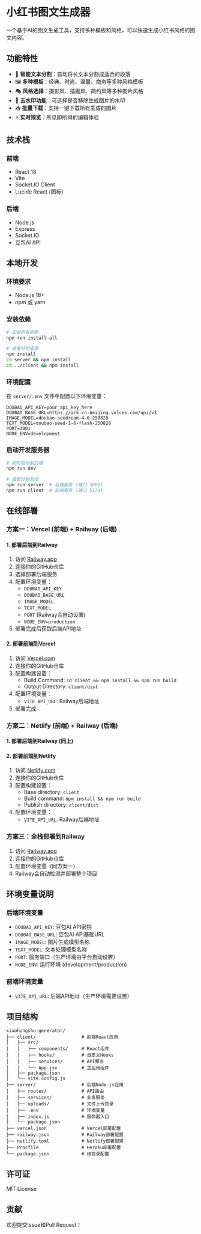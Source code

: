 # 小红书图文生成器

一个基于AI的图文生成工具，支持多种模板和风格，可以快速生成小红书风格的图文内容。

## 功能特性

- 🎨 **智能文本分割**：自动将长文本分割成适合的段落
- 🖼️ **多种模板**：经典、时尚、温馨、商务等多种风格模板
- 🎭 **风格选择**：摄影风、插画风、简约风等多种图片风格
- 🚫 **去水印功能**：可选择是否移除生成图片的水印
- 📥 **批量下载**：支持一键下载所有生成的图片
- ⚡ **实时预览**：所见即所得的编辑体验

## 技术栈

### 前端
- React 18
- Vite
- Socket.IO Client
- Lucide React (图标)

### 后端
- Node.js
- Express
- Socket.IO
- 豆包AI API

## 本地开发

### 环境要求
- Node.js 18+
- npm 或 yarn

### 安装依赖
```bash
# 安装所有依赖
npm run install-all

# 或者分别安装
npm install
cd server && npm install
cd ../client && npm install
```

### 环境配置
在 `server/.env` 文件中配置以下环境变量：
```env
DOUBAO_API_KEY=your_api_key_here
DOUBAO_BASE_URL=https://ark.cn-beijing.volces.com/api/v3
IMAGE_MODEL=doubao-seedream-4-0-250828
TEXT_MODEL=doubao-seed-1-6-flash-250828
PORT=3001
NODE_ENV=development
```

### 启动开发服务器
```bash
# 同时启动前后端
npm run dev

# 或者分别启动
npm run server  # 后端服务 (端口 3001)
npm run client  # 前端服务 (端口 5173)
```

## 在线部署

### 方案一：Vercel (前端) + Railway (后端)

#### 1. 部署后端到Railway
1. 访问 [Railway.app](https://railway.app)
2. 连接你的GitHub仓库
3. 选择部署后端服务
4. 配置环境变量：
   - `DOUBAO_API_KEY`
   - `DOUBAO_BASE_URL`
   - `IMAGE_MODEL`
   - `TEXT_MODEL`
   - `PORT` (Railway会自动设置)
   - `NODE_ENV=production`
5. 部署完成后获取后端API地址

#### 2. 部署前端到Vercel
1. 访问 [Vercel.com](https://vercel.com)
2. 连接你的GitHub仓库
3. 配置构建设置：
   - Build Command: `cd client && npm install && npm run build`
   - Output Directory: `client/dist`
4. 配置环境变量：
   - `VITE_API_URL`: Railway后端地址
5. 部署完成

### 方案二：Netlify (前端) + Railway (后端)

#### 1. 部署后端到Railway (同上)

#### 2. 部署前端到Netlify
1. 访问 [Netlify.com](https://netlify.com)
2. 连接你的GitHub仓库
3. 配置构建设置：
   - Base directory: `client`
   - Build command: `npm install && npm run build`
   - Publish directory: `client/dist`
4. 配置环境变量：
   - `VITE_API_URL`: Railway后端地址

### 方案三：全栈部署到Railway

1. 访问 [Railway.app](https://railway.app)
2. 连接你的GitHub仓库
3. 配置环境变量（同方案一）
4. Railway会自动检测并部署整个项目

## 环境变量说明

### 后端环境变量
- `DOUBAO_API_KEY`: 豆包AI API密钥
- `DOUBAO_BASE_URL`: 豆包AI API基础URL
- `IMAGE_MODEL`: 图片生成模型名称
- `TEXT_MODEL`: 文本处理模型名称
- `PORT`: 服务端口（生产环境由平台自动设置）
- `NODE_ENV`: 运行环境 (development/production)

### 前端环境变量
- `VITE_API_URL`: 后端API地址（生产环境需要设置）

## 项目结构

```
xiaohongshu-generator/
├── client/                 # 前端React应用
│   ├── src/
│   │   ├── components/     # React组件
│   │   ├── hooks/          # 自定义Hooks
│   │   ├── services/       # API服务
│   │   └── App.jsx         # 主应用组件
│   ├── package.json
│   └── vite.config.js
├── server/                 # 后端Node.js应用
│   ├── routes/             # API路由
│   ├── services/           # 业务服务
│   ├── uploads/            # 文件上传目录
│   ├── .env                # 环境变量
│   ├── index.js            # 服务器入口
│   └── package.json
├── vercel.json             # Vercel部署配置
├── railway.json            # Railway部署配置
├── netlify.toml            # Netlify部署配置
├── Procfile                # Heroku部署配置
└── package.json            # 根目录配置
```

## 许可证

MIT License

## 贡献

欢迎提交Issue和Pull Request！